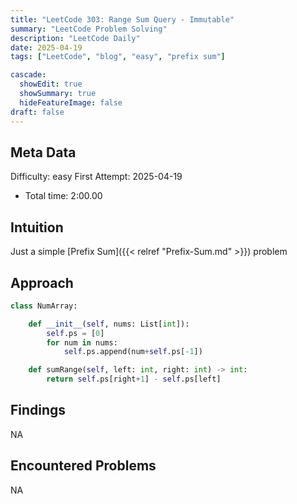 ```yaml
---
title: "LeetCode 303: Range Sum Query - Immutable"
summary: "LeetCode Problem Solving"
description: "LeetCode Daily"
date: 2025-04-19
tags: ["LeetCode", "blog", "easy", "prefix sum"]

cascade:
  showEdit: true
  showSummary: true
  hideFeatureImage: false
draft: false
---
```


## Meta Data

Difficulty: easy
First Attempt: 2025-04-19
- Total time: 2:00.00

## Intuition

Just a simple [Prefix Sum]({{< relref "Prefix-Sum.md" >}}) problem

## Approach

```python
class NumArray:

    def __init__(self, nums: List[int]):
        self.ps = [0]
        for num in nums:
            self.ps.append(num+self.ps[-1])

    def sumRange(self, left: int, right: int) -> int:
        return self.ps[right+1] - self.ps[left]
```

## Findings
NA

## Encountered Problems 
NA